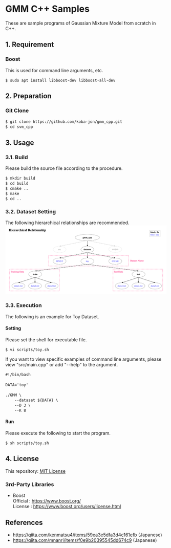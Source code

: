 # GMM C++ Samples
These are sample programs of Gaussian Mixture Model from scratch in C++.

## 1. Requirement

### Boost

This is used for command line arguments, etc. <br>
~~~
$ sudo apt install libboost-dev libboost-all-dev
~~~

## 2. Preparation

### Git Clone
~~~
$ git clone https://github.com/koba-jon/gmm_cpp.git
$ cd svm_cpp
~~~

## 3. Usage

### 3.1. Build
Please build the source file according to the procedure.
~~~
$ mkdir build
$ cd build
$ cmake ..
$ make
$ cd ..
~~~

### 3.2. Dataset Setting

The following hierarchical relationships are recommended.
![dataset](datasets/dataset.png)

### 3.3. Execution

The following is an example for Toy Dataset.

#### Setting
Please set the shell for executable file.
~~~
$ vi scripts/toy.sh
~~~
If you want to view specific examples of command line arguments, please view "src/main.cpp" or add "--help" to the argument.
~~~
#!/bin/bash

DATA='toy'

./GMM \
    --dataset ${DATA} \
    --D 3 \
    --K 8
~~~

#### Run
Please execute the following to start the program.
~~~
$ sh scripts/toy.sh
~~~


## 4. License

This repository: [MIT License](LICENSE)

### 3rd-Party Libraries
- Boost <br>
Official : https://www.boost.org/ <br>
License : https://www.boost.org/users/license.html <br>

## References
- https://qiita.com/kenmatsu4/items/59ea3e5dfa3d4c161efb (Japanese)
- https://qiita.com/mnanri/items/f0e9b20395545dd674c9 (Japanese)
